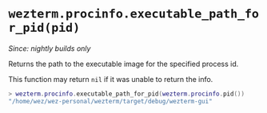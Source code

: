 # `wezterm.procinfo.executable_path_for_pid(pid)`

*Since: nightly builds only*

Returns the path to the executable image for the specified process id.

This function may return `nil` if it was unable to return the info.

```lua
> wezterm.procinfo.executable_path_for_pid(wezterm.procinfo.pid())
"/home/wez/wez-personal/wezterm/target/debug/wezterm-gui"
```


